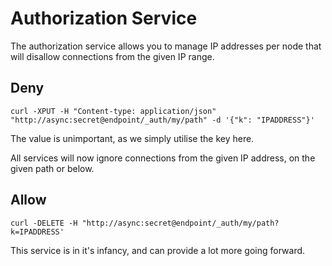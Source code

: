 # Authorization Service

The authorization service allows you to manage IP addresses per node that will disallow connections from the given IP range.

## Deny

`curl -XPUT -H "Content-type: application/json" "http://async:secret@endpoint/_auth/my/path" -d '{"k": "IPADDRESS"}'`

The value is unimportant, as we simply utilise the key here.

All services will now ignore connections from the given IP address, on the given path or below.

## Allow

`curl -DELETE -H "http://async:secret@endpoint/_auth/my/path?k=IPADDRESS'`

This service is in it's infancy, and can provide a lot more going forward.

